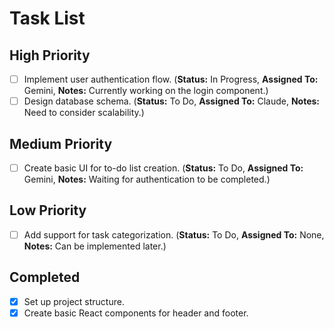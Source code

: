 # Task List

## High Priority

-   [ ] Implement user authentication flow. (**Status:** In Progress, **Assigned To:** Gemini, **Notes:** Currently working on the login component.)
-   [ ] Design database schema. (**Status:** To Do, **Assigned To:** Claude, **Notes:** Need to consider scalability.)

## Medium Priority

-   [ ] Create basic UI for to-do list creation. (**Status:** To Do, **Assigned To:** Gemini, **Notes:** Waiting for authentication to be completed.)

## Low Priority

-   [ ] Add support for task categorization. (**Status:** To Do, **Assigned To:** None, **Notes:** Can be implemented later.)

## Completed

-   [x] Set up project structure.
-   [x] Create basic React components for header and footer.
